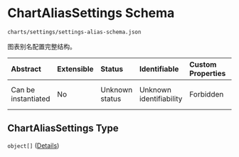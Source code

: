 # ChartAliasSettings Schema

```txt
charts/settings/settings-alias-schema.json
```

图表别名配置完整结构。

| Abstract            | Extensible | Status         | Identifiable            | Custom Properties | Additional Properties | Access Restrictions | Defined In                                                                                             |
| :------------------ | :--------- | :------------- | :---------------------- | :---------------- | :-------------------- | :------------------ | :----------------------------------------------------------------------------------------------------- |
| Can be instantiated | No         | Unknown status | Unknown identifiability | Forbidden         | Allowed               | none                | [settings-alias-schema.json](../out/charts/settings/settings-alias-schema.json "open original schema") |

## ChartAliasSettings Type

`object[]` ([Details](settings-alias-schema-items.md))
